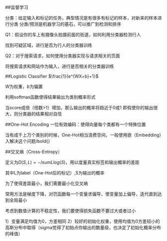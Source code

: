 ##监督学习

分类：给定输入和标记的任务，典型情况是有很多有标记的样本，对新来的样本进行分类
分类/预测是机器学习的基石，可以推广到检测和排序

Q1：假设你的车上有摄像头拍摄前面的街道，如何利用分类器检测行人

找到可疑区域，进行是否为行人的分类器训练

Q2：对于搜索请求，如何使用分类器实现与请求相关的页面

将搜索请求和网站作为输入，进行是否相关的分类器训练

##Logistic Classifier
$\frac{1}{e^{WX+b}+1}$

$W$为权重，$b$为偏置

利用softmax函数使得结果输出为类别概率形式

当score成倍（倍数>1）增加，那么输出的概率将趋近于0或1
即假使你的输出很大，则分类器的结果相对自信

##One-Hot Encoding
一位有效编码：使得向量每个类都有一个特殊位置

当有成千上万个类别的时候，One-Hot相当浪费空间，一般使用嵌（Embedding）入解决这个问题/bold{}

##交叉熵（Cross-Entropy）

定义为$D(S,L)=-/sum{Llog(S)}$，用以度量真实标签和输出概率的差距

其中L为label（One-Hot后的标记）,S为输出的概率

为了使得差距最小，我们需要最小化交叉熵

常用方法是梯度下降，对罚函数每一个变量求偏导，使变量加上偏导，迭代直到达到全局最小

考虑到数值计算的不稳定性，我们要使得损失函数不要过大或者过小

1）变量满足均值为0，方差相同
2）较好的初始化权重，使用均值为0方差较小的高斯分布中取得（sigma觉得了初始点你输出的数量级，也决定了初始化概率分布的峰值）

